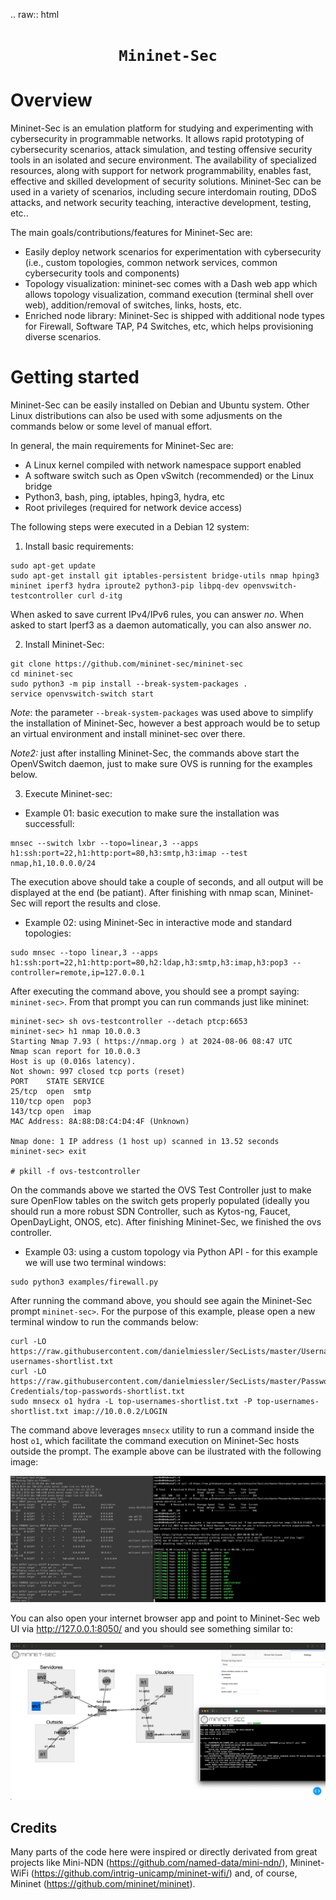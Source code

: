 .. raw:: html

  <div align="center">
    <h1><code>Mininet-Sec</code></h1>
  </div>

Overview
========

Mininet-Sec is an emulation platform for studying and experimenting with cybersecurity in programmable networks. 
It allows rapid prototyping of cybersecurity scenarios, attack simulation, and testing offensive security tools
in an isolated and secure environment. The availability of specialized resources, along with support for 
network programmability, enables fast, effective and skilled development of security solutions. Mininet-Sec can
be used in a variety of scenarios, including secure interdomain routing, DDoS attacks, and network security 
teaching, interactive development, testing, etc..

The main goals/contributions/features for Mininet-Sec are:

- Easily deploy network scenarios for experimentation with cybersecurity (i.e., custom topologies, common network services, common cybersecurity tools and components)
- Topology visualization: mininet-sec comes with a Dash web app which allows topology visualization, command execution (terminal shell over web), addition/removal of switches, links, hosts, etc. 
- Enriched node library: Mininet-Sec is shipped with additional node types for Firewall, Software TAP, P4 Switches, etc, which helps provisioning diverse scenarios.

Getting started
===============

Mininet-Sec can be easily installed on Debian and Ubuntu system. Other Linux distributions can also be used with some adjusments on the commands below or some level of manual effort.

In general, the main requirements for Mininet-Sec are:

- A Linux kernel compiled with network namespace support enabled
- A software switch such as Open vSwitch (recommended) or the Linux bridge
- Python3, bash, ping, iptables, hping3, hydra, etc
- Root privileges (required for network device access)

The following steps were executed in a Debian 12 system:

1. Install basic requirements:
```
sudo apt-get update
sudo apt-get install git iptables-persistent bridge-utils nmap hping3 mininet iperf3 hydra iproute2 python3-pip libpq-dev openvswitch-testcontroller curl d-itg
```

When asked to save current IPv4/IPv6 rules, you can answer *no*. When asked to start Iperf3 as a daemon automatically, you can also answer *no*.

2. Install Mininet-Sec:

```
git clone https://github.com/mininet-sec/mininet-sec
cd mininet-sec
sudo python3 -m pip install --break-system-packages .
service openvswitch-switch start
```

*Note*: the parameter `--break-system-packages` was used above to simplify the installation of Mininet-Sec, however a best approach would be to setup an virtual environment and install mininet-sec over there.

*Note2:* just after installing Mininet-Sec, the commands above start the OpenVSwitch daemon, just to make sure OVS is running for the examples below.


3. Execute Mininet-sec:

- Example 01: basic execution to make sure the installation was successfull:
```
mnsec --switch lxbr --topo=linear,3 --apps h1:ssh:port=22,h1:http:port=80,h3:smtp,h3:imap --test nmap,h1,10.0.0.0/24
```

The execution above should take a couple of seconds, and all output will be displayed at the end (be patiant). After finishing with nmap scan, Mininet-Sec will report the results and close.

- Example 02: using Mininet-Sec in interactive mode and standard topologies:

```
sudo mnsec --topo linear,3 --apps h1:ssh:port=22,h1:http:port=80,h2:ldap,h3:smtp,h3:imap,h3:pop3 --controller=remote,ip=127.0.0.1
```

After executing the command above, you should see a prompt saying: `mininet-sec>`. From that prompt you can run commands just like mininet:

```
mininet-sec> sh ovs-testcontroller --detach ptcp:6653
mininet-sec> h1 nmap 10.0.0.3
Starting Nmap 7.93 ( https://nmap.org ) at 2024-08-06 08:47 UTC
Nmap scan report for 10.0.0.3
Host is up (0.016s latency).
Not shown: 997 closed tcp ports (reset)
PORT    STATE SERVICE
25/tcp  open  smtp
110/tcp open  pop3
143/tcp open  imap
MAC Address: 8A:88:D8:C4:D4:4F (Unknown)

Nmap done: 1 IP address (1 host up) scanned in 13.52 seconds
mininet-sec> exit

# pkill -f ovs-testcontroller
```

On the commands above we started the OVS Test Controller just to make sure OpenFlow tables on the switch gets properly populated (ideally you should run a more robust SDN Controller, such as Kytos-ng, Faucet, OpenDayLight, ONOS, etc). After finishing Mininet-Sec, we finished the ovs controller.

- Example 03: using a custom topology via Python API - for this example we will use two terminal windows:

```
sudo python3 examples/firewall.py
```

After running the command above, you should see again the Mininet-Sec prompt `mininet-sec>`. For the purpose of this example, please open a new terminal window to run the commands below:

```
curl -LO https://raw.githubusercontent.com/danielmiessler/SecLists/master/Usernames/top-usernames-shortlist.txt
curl -LO https://raw.githubusercontent.com/danielmiessler/SecLists/master/Passwords/Common-Credentials/top-passwords-shortlist.txt
sudo mnsecx o1 hydra -L top-usernames-shortlist.txt -P top-usernames-shortlist.txt imap://10.0.0.2/LOGIN
```

The command above leverages `mnsecx` utility to run a command inside the host `o1`, which facilitate the command execution on Mininet-Sec hosts outside the prompt. The example above can be ilustrated with the following image:

![example03](./examples/example03.png)

You can also open your internet browser app and point to Mininet-Sec web UI via http://127.0.0.1:8050/ and you should see something similar to:

![example03-web](./examples/example03-web.png)

## Credits

Many parts of the code here were inspired or directly derivated from great projects like
Mini-NDN (https://github.com/named-data/mini-ndn/), Mininet-WiFi 
(https://github.com/intrig-unicamp/mininet-wifi/) and, of course, Mininet
(https://github.com/mininet/mininet).
